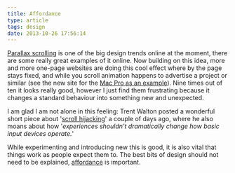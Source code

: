 ```yaml
---
title: Affordance
type: article
tags: design
date: 2013-10-26 17:56:14
---
```

<p> <a href="http://www.creativebloq.com/web-design/parallax-scrolling-1131762" target="_blank">Parallax scrolling</a> is one of the big design trends online at the moment, there are some really great examples of it online. Now building on this idea, more and more one-page websites are doing this cool effect where by the page stays fixed, and while you scroll animation happens to advertise a project or similar (see the new site for the <a href="http://www.apple.com/mac-pro/" target="_blank">Mac Pro as an example</a>). Nine times out of ten it looks really good, however I just find them frustrating because it changes a standard behaviour into something new and unexpected.</p><p> I am glad I am not alone in this feeling: Trent Walton posted a wonderful short piece about &#39;<a href="http://trentwalton.com/2013/10/23/scroll-hijacking/" target="_blank">scroll hijacking</a>&#39; a couple of days ago, where he also moans about how &#39;<em>experiences shouldn&#39;t dramatically change how basic input devices operate.</em>&#39;</p><p> While experimenting and introducing new this is good, it is also vital that things work as people expect them to. The best bits of design should not need to be explained, <a href="http://en.wikipedia.org/wiki/Affordance" target="_blank">affordance</a> is important.</p>
